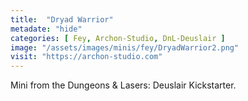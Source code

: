```yaml
---
title:  "Dryad Warrior"
metadate: "hide"
categories: [ Fey, Archon-Studio, DnL-Deuslair ]
image: "/assets/images/minis/fey/DryadWarrior2.png"
visit: "https://archon-studio.com"
---
```

Mini from the Dungeons & Lasers: Deuslair Kickstarter.